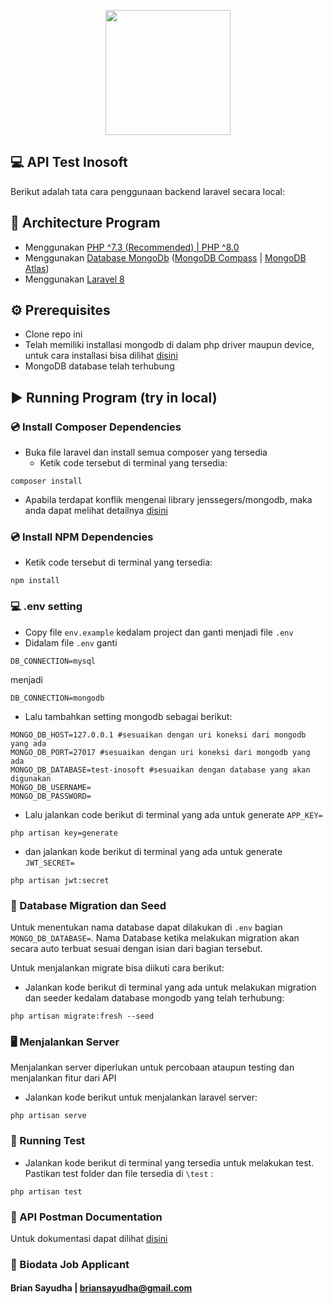 <p align="center"><a href="https://www.linkedin.com/company/inosoftweb/" target="_blank"><img src="https://media-exp1.licdn.com/dms/image/C560BAQHHO9vnTs50aA/company-logo_200_200/0/1594742456716?e=1677715200&v=beta&t=0L1XUeFWGBLPd6tZbcK5ZHocdA-BRGVNt2WPfyEGZYc" width=200 ></a></p>


## :computer: API Test Inosoft 

Berikut adalah tata cara penggunaan backend laravel secara local:

##	:link: Architecture Program

- Menggunakan [PHP ^7.3 (Recommended) | PHP ^8.0](https://www.php.net/)
- Menggunakan [Database MongoDb](https://www.mongodb.com/compatibility/mongodb-laravel-intergration) ([MongoDB Compass](https://www.mongodb.com/try/download/community) | [MongoDB Atlas](https://www.mongodb.com/atlas))
- Menggunakan [Laravel 8](https://laravel.com/docs/8.x)

## :gear: Prerequisites
- Clone repo ini
- Telah memiliki installasi mongodb di dalam php driver maupun device, untuk cara installasi bisa dilihat [disini](https://www.php.net/manual/en/mongodb.installation.php)
- MongoDB database telah terhubung


## :arrow_forward: Running Program (try in local)
### :cd: Install Composer Dependencies
- Buka file laravel dan install semua composer yang tersedia 
  - Ketik code tersebut di terminal yang tersedia:
```text
composer install
```
  - Apabila terdapat konflik mengenai library jenssegers/mongodb, maka anda dapat melihat detailnya [disini](https://github.com/jenssegers/laravel-mongodb)


### :cd: Install NPM Dependencies
- Ketik code tersebut di terminal yang tersedia:
```text
npm install
```

### :computer: .env setting
- Copy file `env.example` kedalam project dan ganti menjadi file `.env`
- Didalam file `.env` ganti 
```dotenv
DB_CONNECTION=mysql
```
menjadi 
```dotenv
DB_CONNECTION=mongodb
``` 
- Lalu tambahkan setting mongodb sebagai berikut:
```dotenv
MONGO_DB_HOST=127.0.0.1 #sesuaikan dengan uri koneksi dari mongodb yang ada
MONGO_DB_PORT=27017 #sesuaikan dengan uri koneksi dari mongodb yang ada
MONGO_DB_DATABASE=test-inosoft #sesuaikan dengan database yang akan digunakan
MONGO_DB_USERNAME=
MONGO_DB_PASSWORD=
```
- Lalu jalankan code berikut di terminal yang ada untuk generate `APP_KEY=`
```text
php artisan key=generate
```
- dan jalankan kode berikut di terminal yang ada untuk generate `JWT_SECRET=`
```text
php artisan jwt:secret
```


### :bookmark_tabs: Database Migration dan Seed
Untuk menentukan nama database dapat dilakukan di `.env` bagian `MONGO_DB_DATABASE=`. Nama Database ketika melakukan migration akan secara auto terbuat sesuai dengan isian dari bagian tersebut.

Untuk menjalankan migrate bisa diikuti cara berikut:

- Jalankan kode berikut di terminal yang ada untuk melakukan migration dan seeder kedalam database mongodb yang telah terhubung:
```text
php artisan migrate:fresh --seed
```


### :desktop_computer: Menjalankan Server
Menjalankan server diperlukan untuk percobaan ataupun testing dan menjalankan fitur dari API

- Jalankan kode berikut untuk menjalankan laravel server:
```text
php artisan serve
```

### :test_tube: Running Test
- Jalankan kode berikut di terminal yang tersedia untuk melakukan test. Pastikan test folder dan file tersedia di `\test` :
```text
php artisan test
```


### :open_book: API Postman Documentation
Untuk dokumentasi dapat dilihat [disini](https://documenter.getpostman.com/view/10737931/2s8YstTD4T)


### :adult: Biodata Job Applicant
#### Brian Sayudha | briansayudha@gmail.com

